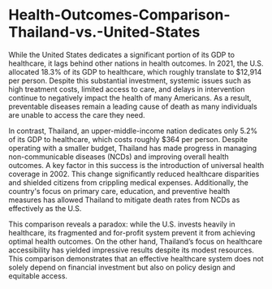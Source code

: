 # Health-Outcomes-Comparison-Thailand-vs.-United-States

While the United States dedicates a significant portion of its GDP to healthcare, it lags behind other nations in health outcomes. In 2021, the U.S. allocated 18.3% of its GDP to healthcare, which roughly translate to $12,914 per person. Despite this substantial investment, systemic issues such as high treatment costs, limited access to care, and delays in intervention continue to negatively impact the health of many Americans. As a result, preventable diseases remain a leading cause of death as many individuals are unable to access the care they need.

In contrast, Thailand, an upper-middle-income nation dedicates only 5.2% of its GDP to healthcare, which costs roughly $364 per person. Despite operating with a smaller budget, Thailand has made progress in managing non-communicable diseases (NCDs) and improving overall health outcomes. A key factor in this success is the introduction of universal health coverage in 2002. This change significantly reduced healthcare disparities and shielded citizens from crippling medical expenses. Additionally, the country's focus on primary care, education, and preventive health measures has allowed Thailand to mitigate death rates from NCDs as effectively as the U.S.

This comparison reveals a paradox: while the U.S. invests heavily in healthcare, its fragmented and for-profit system prevent it from achieving optimal health outcomes. On the other hand, Thailand’s focus on healthcare accessibility has yielded impressive results despite its modest resources. This comparison demonstrates that an effective healthcare system does not solely depend on financial investment but also on policy design and equitable access.
